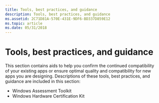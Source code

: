 ```yaml
---
title: Tools, best practices, and guidance
description: Tools, best practices, and guidance
ms.assetid: 2C71D81A-570E-431E-9DF6-BD337D859E12
ms.topic: article
ms.date: 05/31/2018
---
```


# Tools, best practices, and guidance

This section contains aids to help you confirm the continued compatibility of your existing apps or ensure optimal quality and compatibility for new apps you are designing. Descriptions of these tools, best practices, and guidance are included in this section:

-   Windows Assessment Toolkit
-   Windows Hardware Certification Kit

 

 




